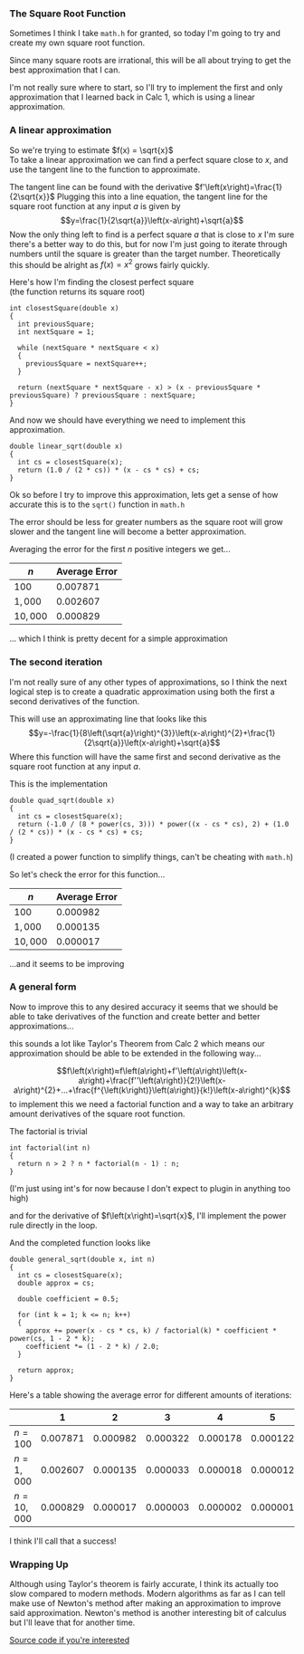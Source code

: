 ### The Square Root Function

Sometimes I think I take `math.h` for granted, so today I'm going to try and create my own square root function.  

Since many square roots are irrational, this will be all about trying to get the best approximation that I can.  

I'm not really sure where to start, so I'll try to implement the first and only approximation that I learned back in Calc 1, which is using a linear approximation.
### A linear approximation

So we're trying to estimate $f(x) = \sqrt{x}$   
To take a linear approximation we can find a perfect square close to $x$, and use the tangent line to the function to approximate.

The tangent line can be found with the derivative $f'\left(x\right)=\frac{1}{2\sqrt{x}}$
Plugging this into a line equation, the tangent line for the square root function at any input $a$ is given by $$y=\frac{1}{2\sqrt{a}}\left(x-a\right)+\sqrt{a}$$
Now the only thing left to find is a perfect square $a$ that is close to $x$
I'm sure there's a better way to do this, but for now I'm just going to iterate through numbers until the square is greater than the target number.
Theoretically this should be alright as $f(x) = x^2$ grows fairly quickly.

Here's how I'm finding the closest perfect square  
(the function returns its square root)
```
int closestSquare(double x)
{
  int previousSquare;
  int nextSquare = 1;

  while (nextSquare * nextSquare < x)
  {
    previousSquare = nextSquare++;
  }

  return (nextSquare * nextSquare - x) > (x - previousSquare * previousSquare) ? previousSquare : nextSquare;
}
```

And now we should have everything we need to implement this approximation.

```
double linear_sqrt(double x)
{
  int cs = closestSquare(x);
  return (1.0 / (2 * cs)) * (x - cs * cs) + cs;
}
```

Ok so before I try to improve this approximation, lets get a sense of how accurate this is to the `sqrt()` function in `math.h`

The error should be less for greater numbers as the square root will grow slower and the tangent line will become a better approximation.

Averaging the error for the first $n$ positive integers we get...  

| $n$      | Average Error |
| -------- | ------------- |
| $100$    | $0.007871$    |
| $1,000$  | $0.002607$    |
| $10,000$ | $0.000829$    |
... which I think is pretty decent for a simple approximation

### The second iteration

I'm not really sure of any other types of approximations, so I think the next logical step is to create a quadratic approximation using both the first a second derivatives of the function.

This will use an approximating line that looks like this
$$y=-\frac{1}{8\left(\sqrt{a}\right)^{3}}\left(x-a\right)^{2}+\frac{1}{2\sqrt{a}}\left(x-a\right)+\sqrt{a}$$
Where this function will have the same first and second derivative as the square root function at any input $a$.

This is the implementation
```
double quad_sqrt(double x)
{
  int cs = closestSquare(x);
  return (-1.0 / (8 * power(cs, 3))) * power((x - cs * cs), 2) + (1.0 / (2 * cs)) * (x - cs * cs) + cs;
}
```
(I created a power function to simplify things, can't be cheating with `math.h`)

So let's check the error for this function...  

| $n$      | Average Error |
| -------- | ------------- |
| $100$    | $0.000982$    |
| $1,000$  | $0.000135$    |
| $10,000$ | $0.000017$    |
...and it seems to be improving

### A general form

Now to improve this to any desired accuracy it seems that we should be able to take derivatives of the function and create better and better approximations...  

this sounds a lot like Taylor's Theorem from Calc 2 which means our approximation should be able to be extended in the following way...  

$$f\left(x\right)≈f\left(a\right)+f'\left(a\right)\left(x-a\right)+\frac{f''\left(a\right)}{2!}\left(x-a\right)^{2}+...+\frac{f^{\left(k\right)}\left(a\right)}{k!}\left(x-a\right)^{k}$$
to implement this we need a factorial function and a way to take an arbitrary amount derivatives of the square root function.

The factorial is trivial
```
int factorial(int n)
{
  return n > 2 ? n * factorial(n - 1) : n;
}
```

(I'm just using int's for now because I don't expect to plugin in anything too high)

and for the derivative of $f\left(x\right)=\sqrt{x}$, I'll implement the power rule directly in the loop.

And the completed function looks like

```
double general_sqrt(double x, int n)
{
  int cs = closestSquare(x);
  double approx = cs;

  double coefficient = 0.5;

  for (int k = 1; k <= n; k++)
  {
    approx += power(x - cs * cs, k) / factorial(k) * coefficient * power(cs, 1 - 2 * k);
    coefficient *= (1 - 2 * k) / 2.0;
  }

  return approx;
}
```

Here's a table showing the average error for different amounts of iterations:  

|            | 1          | 2          | 3          | 4          | 5          |
| ---------- | ---------- | ---------- | ---------- | ---------- | ---------- |
| $n=100$    | $0.007871$ | $0.000982$ | $0.000322$ | $0.000178$ | $0.000122$ |
| $n=1,000$  | $0.002607$ | $0.000135$ | $0.000033$ | $0.000018$ | $0.000012$ |
| $n=10,000$ | $0.000829$ | $0.000017$ | $0.000003$ | $0.000002$ | $0.000001$ |

I think I'll call that a success!

### Wrapping Up

Although using Taylor's theorem is fairly accurate, I think its actually too slow compared to modern methods. Modern algorithms as far as I can tell make use of Newton's method after making an approximation to improve said approximation. Newton's method is another interesting bit of calculus but I'll leave that for another time.

[Source code if you're interested](https://github.com/a4rsh/sqrt)